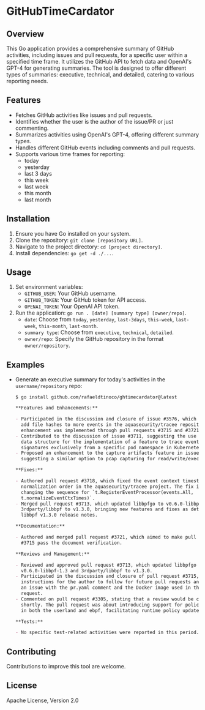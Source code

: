 # GitHubTimeCardator

## Overview

This Go application provides a comprehensive summary of GitHub activities,
including issues and pull requests, for a specific user within a specified time
frame. It utilizes the GitHub API to fetch data and OpenAI's GPT-4 for
generating summaries. The tool is designed to offer different types of
summaries: executive, technical, and detailed, catering to various reporting
needs.

## Features

- Fetches GitHub activities like issues and pull requests.
- Identifies whether the user is the author of the issue/PR or just commenting.
- Summarizes activities using OpenAI's GPT-4, offering different summary types.
- Handles different GitHub events including comments and pull requests.
- Supports various time frames for reporting:
  - today
  - yesterday
  - last 3 days
  - this week
  - last week
  - this month
  - last month

## Installation

1. Ensure you have Go installed on your system.
2. Clone the repository: `git clone [repository URL]`.
3. Navigate to the project directory: `cd [project directory]`.
4. Install dependencies: `go get -d ./...`.

## Usage

1. Set environment variables:
   - `GITHUB_USER`: Your GitHub username.
   - `GITHUB_TOKEN`: Your GitHub token for API access.
   - `OPENAI_TOKEN`: Your OpenAI API token.
2. Run the application: `go run . [date] [summary type] [owner/repo]`.
   - `date`: Choose from `today`, `yesterday`, `last-3days`, `this-week`, `last-week`, `this-month`, `last-month`.
   - `summary type`: Choose from `executive`, `technical`, `detailed`.
   - `owner/repo`: Specify the GitHub repository in the format `owner/repository`.

## Examples

- Generate an executive summary for today's activities in the `username/repository` repo:

  ```console
  $ go install github.com/rafaeldtinoco/ghtimecardator@latest
  ```

  ```markdown
  **Features and Enhancements:**

  - Participated in the discussion and closure of issue #3576, which aimed to
    add file hashes to more events in the aquasecurity/tracee repository. The
    enhancement was implemented through pull requests #3715 and #3721.
  - Contributed to the discussion of issue #3711, suggesting the use of a trie
    data structure for the implementation of a feature to trace events and
    signatures exclusively from a specific pod namespace in Kubernetes.
  - Proposed an enhancement to the capture artifacts feature in issue #3714,
    suggesting a similar option to pcap capturing for read/write/exec captures.

  **Fixes:**

  - Authored pull request #3718, which fixed the event context timestamps
    normalization order in the aquasecurity/tracee project. The fix involved
    changing the sequence for `t.RegisterEventProcessor(events.All,
    t.normalizeEventCtxTimes)`.
  - Merged pull request #3713, which updated libbpfgo to v0.6.0-libbpf-1.3 and
    3rdparty/libbpf to v1.3.0, bringing new features and fixes as detailed in the
    libbpf v1.3.0 release notes.

  **Documentation:**

  - Authored and merged pull request #3721, which aimed to make pull request
    #3715 pass the document verification.

  **Reviews and Management:**

  - Reviewed and approved pull request #3713, which updated libbpfgo to
    v0.6.0-libbpf-1.3 and 3rdparty/libbpf to v1.3.0.
  - Participated in the discussion and closure of pull request #3715, providing
    instructions for the author to follow for future pull requests and addressing
    an issue with the pr.yaml comment and the Docker image used in the pull
    request.
  - Commented on pull request #3305, stating that a review would be conducted
    shortly. The pull request was about introducing support for policy versioning
    in both the userland and ebpf, facilitating runtime policy updates.

  **Tests:**

  - No specific test-related activities were reported in this period.
  ```

## Contributing

Contributions to improve this tool are welcome.

## License

Apache License, Version 2.0
